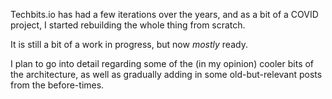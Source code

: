 <!--- META
title=Techbits.io has been rebuilt!
publish_date=20210324
description=
author=techbitsio
tags=News
header_image=website-redesign.jpg
-->

Techbits.io has had a few iterations over the years, and as a bit of a COVID project, I started rebuilding the whole thing from scratch.

It is still a bit of a work in progress, but now *mostly* ready.

I plan to go into detail regarding some of the (in my opinion) cooler bits of the architecture, as well as gradually adding in some old-but-relevant posts from the before-times.
